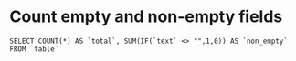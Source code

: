 Count empty and non-empty fields
================================

```mysql
SELECT COUNT(*) AS `total`, SUM(IF(`text` <> "",1,0)) AS `non_empty` FROM `table`
```
